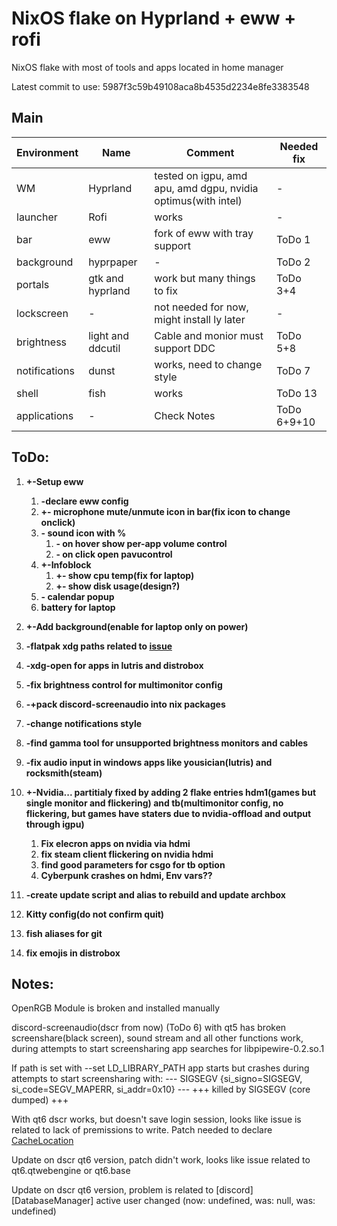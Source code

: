 # NixOS flake on Hyprland + eww + rofi

NixOS flake with most of tools and apps located in home manager

Latest commit to use: 5987f3c59b49108aca8b4535d2234e8fe3383548

## Main
| Environment | Name | Comment | Needed fix |
|-----|-----|-----|-----|
| WM | Hyprland | tested on igpu, amd apu, amd dgpu, nvidia optimus(with intel) | - |
| launcher | Rofi | works | - |
| bar | eww | fork of eww with tray support | ToDo 1 |
| background | hyprpaper | - | ToDo 2 |
| portals | gtk and hyprland | work but many things to fix | ToDo 3+4 |
| lockscreen | - | not needed for now, might install ly later | - |
| brightness | light and ddcutil | Cable and monior must support DDC | ToDo 5+8 |
| notifications | dunst | works, need to change style | ToDo 7 |
| shell | fish | works | ToDo 13 |
| applications | - | Check Notes | ToDo 6+9+10 |



## ToDo:

1. **+-Setup eww**
    1. **-declare eww config**
    2. **+- microphone mute/unmute icon in bar(fix icon to change onclick)**
    3. **- sound icon with %**
        1. **- on hover show per-app volume control**
        2. **- on click open pavucontrol**
    4. **+-Infoblock**
        1. **+- show cpu temp(fix for laptop)**
        2. **+- show disk usage(design?)**
    5. **- calendar popup**
    6. **battery for laptop**

2. **+-Add background(enable for laptop only on power)**

3. **-flatpak xdg paths related to [issue](https://github.com/flatpak/xdg-desktop-portal-gtk/issues/440)**  

4. **-xdg-open for apps in lutris and distrobox**

5. **-fix brightness control for multimonitor config**

6. **-+pack discord-screenaudio into nix packages**

7. **-change notifications style**

8. **-find gamma tool for unsupported brightness monitors and cables**

9. **-fix audio input in windows apps like yousician(lutris) and rocksmith(steam)**

10. **+-Nvidia... partitialy fixed by adding 2 flake entries hdm1(games but single monitor and flickering) and tb(multimonitor config, no flickering, but games have staters due to nvidia-offload and output through igpu)**
    1. **Fix elecron apps on nvidia via hdmi**
    2. **fix steam client flickering on nvidia hdmi**
    3. **find good parameters for csgo for tb option**
    4. **Cyberpunk crashes on hdmi, Env vars??**

11. **-create update script and alias to rebuild and update archbox**

12. **Kitty config(do not confirm quit)**

13. **fish aliases for git**

14. **fix emojis in distrobox**

## Notes:

OpenRGB Module is broken and installed manually

discord-screenaudio(dscr from now) (ToDo 6) with qt5 has broken screenshare(black screen), sound stream and all other functions work,
during attempts to start screensharing app searches for libpipewire-0.2.so.1

If path is set with --set LD_LIBRARY_PATH app starts but crashes during attempts to start screensharing with:
--- SIGSEGV {si_signo=SIGSEGV, si_code=SEGV_MAPERR, si_addr=0x10} ---
+++ killed by SIGSEGV (core dumped) +++

With qt6 dscr works, but doesn't save login session, looks like issue is related to lack of premissions to write. Patch needed to declare [CacheLocation](https://doc.qt.io/qtforpython-6/PySide6/QtWebEngineCore/QWebEngineProfile.html#PySide6.QtWebEngineCore.PySide6.QtWebEngineCore.QWebEngineProfile.defaultProfile)

Update on dscr qt6 version, patch didn't work, looks like issue related to qt6.qtwebengine or qt6.base

Update on dscr qt6 version, problem is related to \[discord\] \[DatabaseManager\] active user changed (now: undefined, was: null, was: undefined)
